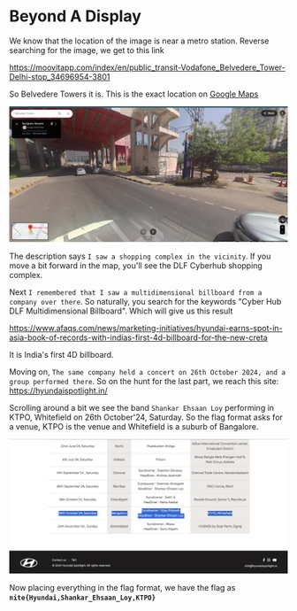 # Beyond A Display

We know that the location of the image is near a metro station. Reverse searching for the image, we get to this link

https://moovitapp.com/index/en/public_transit-Vodafone_Belvedere_Tower-Delhi-stop_34696954-3801

So Belvedere Towers it is. This is the exact location on [Google Maps](https://www.google.co.in/maps/@28.491208,77.0883431,3a,75y,47.91h,103.4t/data=!3m8!1e1!3m6!1sAF1QipN8WG1NczkCVJ54_-ycZXDCVl5GAqsGp17SaFE4!2e10!3e11!6shttps:%2F%2Flh5.googleusercontent.com%2Fp%2FAF1QipN8WG1NczkCVJ54_-ycZXDCVl5GAqsGp17SaFE4%3Dw900-h600-k-no-pi-13.397680205367635-ya98.01470304605925-ro0-fo100!7i7680!8i3840?entry=ttu&g_ep=EgoyMDI0MTIxMS4wIKXMDSoASAFQAw%3D%3D)

![](Belvedere.png)

The description says `I saw a shopping complex in the vicinity`. If you move a bit forward in the map, you'll see the DLF Cyberhub shopping complex.

Next `I remembered that I saw a multidimensional billboard from a company over there`. So naturally, you search for the keywords "Cyber Hub DLF Multidimensional Billboard". Which will give us this result

https://www.afaqs.com/news/marketing-initiatives/hyundai-earns-spot-in-asia-book-of-records-with-indias-first-4d-billboard-for-the-new-creta

It is India's first 4D billboard.

Moving on, `The same company held a concert on 26th October 2024, and a group performed there`. So on the hunt for the last part, we reach this site: https://hyundaispotlight.in/

Scrolling around a bit we see the band `Shankar Ehsaan Loy` performing in KTPO, Whitefield on 26th October'24, Saturday. So the flag format asks for a venue, KTPO is the venue and Whitefield is a suburb of Bangalore.

![](Performance.png)

Now placing everything in the flag format, we have the flag as **`nite{Hyundai,Shankar_Ehsaan_Loy,KTPO}`**
